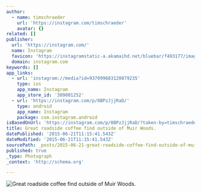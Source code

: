 ```yaml
---
author:
  - name: timschraeder
    url: 'https://instagram.com/timschraeder'
    avatar: {}
related: []
publisher:
  url: 'https://instagram.com/'
  name: Instagram
  favicon: 'https://instagramstatic-a.akamaihd.net/bluebar/f493177/images/ico/favicon.ico'
  domain: instagram.com
keywords: []
app_links:
  - url: 'instagram://media?id=937099683120879235'
    type: ios
    app_name: Instagram
    app_store_id: '389801252'
  - url: 'https://instagram.com/p/0BPzJjjRaD/'
    type: android
    app_name: Instagram
    package: com.instagram.android
isBasedOnUrl: 'https://instagram.com/p/0BPzJjjRaD/?taken-by=timschraeder'
title: Great roadside coffee find outside of Muir Woods.
datePublished: '2015-06-21T11:15:41.543Z'
dateModified: '2015-06-21T11:15:41.543Z'
sourcePath: _posts/2015-06-21-great-roadside-coffee-find-outside-of-muir-woods.md
published: true
_type: Photograph
_context: 'http://schema.org'

---
```

![Great roadside coffee find outside of Muir Woods&period;](https://igcdn-photos-c-a.akamaihd.net/hphotos-ak-xpf1/t51.2885-15/10986415_1378352635819530_982093975_n.jpg)